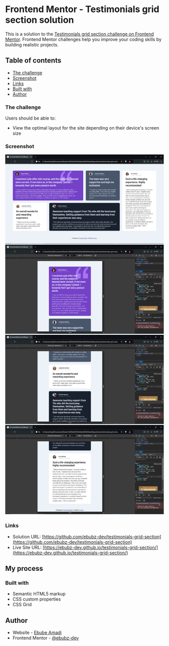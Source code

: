 # Frontend Mentor - Testimonials grid section solution

This is a solution to the [Testimonials grid section challenge on Frontend Mentor](https://www.frontendmentor.io/challenges/testimonials-grid-section-Nnw6J7Un7). Frontend Mentor challenges help you improve your coding skills by building realistic projects. 

## Table of contents

  - [The challenge](#the-challenge)
  - [Screenshot](#screenshot)
  - [Links](#links)
  - [Built with](#built-with)
  - [Author](#author)

### The challenge

Users should be able to:

- View the optimal layout for the site depending on their device's screen size

### Screenshot

![Screenshot1](./Screenshot1.png)
![Screenshot2](./Screenshot2.png)
![Screenshot3](./Screenshot3.png)
![Screenshot4](./Screenshot4.png)

### Links

- Solution URL: [https://github.com/ebubz-dev/testimonials-grid-section](https://github.com/ebubz-dev/testimonials-grid-section)
- Live Site URL: [https://ebubz-dev.github.io/testimonials-grid-section/](https://ebubz-dev.github.io/testimonials-grid-section/)

## My process

### Built with

- Semantic HTML5 markup
- CSS custom properties
- CSS Grid

## Author

- Website - [Ebube Amadi](https://ebubz-dev.github.io)
- Frontend Mentor - [@ebubz-dev](https://www.frontendmentor.io/profile/ebubz-dev)